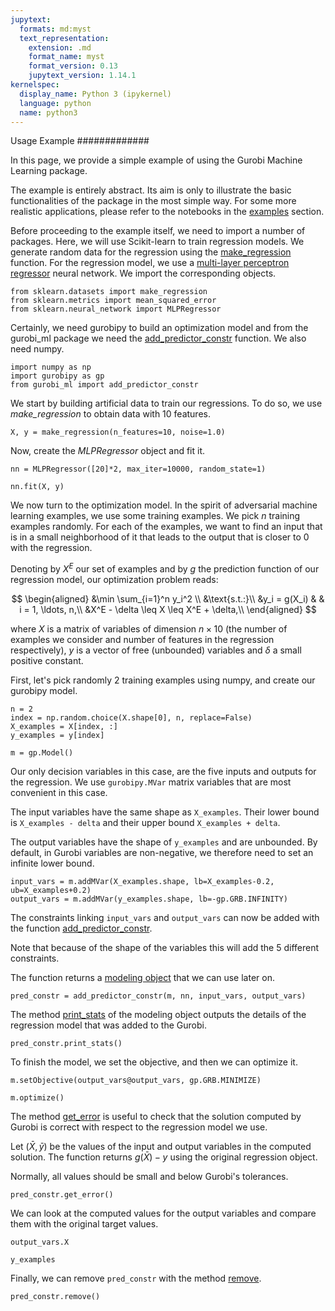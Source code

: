 ```yaml
---
jupytext:
  formats: md:myst
  text_representation:
    extension: .md
    format_name: myst
    format_version: 0.13
    jupytext_version: 1.14.1
kernelspec:
  display_name: Python 3 (ipykernel)
  language: python
  name: python3
---
```


Usage Example
#############

In this page, we provide a simple example of using the Gurobi Machine Learning package.

The example is entirely abstract. Its aim is only to illustrate the basic functionalities of the
package in the most simple way. For some more realistic applications, please refer to the notebooks
in the [examples](mlm-examples.rst) section.

Before proceeding to the example itself, we need to import a number of packages.
Here, we will use Scikit-learn to train regression models. We generate random
data for the regression using the
[make_regression](https://scikit-learn.org/stable/modules/generated/sklearn.datasets.make_regression.html)
function. For the regression model, we use a [multi-layer perceptron
regressor](https://scikit-learn.org/stable/modules/generated/sklearn.neural_network.MLPRegressor.html)
neural network. We import the corresponding objects.

```{code-cell}
from sklearn.datasets import make_regression
from sklearn.metrics import mean_squared_error
from sklearn.neural_network import MLPRegressor
```

Certainly, we need gurobipy to build an optimization model and from the
gurobi_ml package we need the
[add_predictor_constr](api/AbstractPredictorConstr.rst#gurobi_ml.add_predictor_constr)
function. We also need numpy.

```{code-cell}
import numpy as np
import gurobipy as gp
from gurobi_ml import add_predictor_constr
```

We start by building artificial data to train our regressions. To do so, we use _make_regression_ to obtain
data with 10 features.

```{code-cell}
X, y = make_regression(n_features=10, noise=1.0)
```

Now, create the _MLPRegressor_ object and fit it.

```{code-cell}
nn = MLPRegressor([20]*2, max_iter=10000, random_state=1)

nn.fit(X, y)
```

We now turn to the optimization model. In the spirit of adversarial machine
learning examples, we use some training examples. We pick $n$ training examples
randomly. For each of the examples, we want to find an input that is in a small
neighborhood of it that leads to the output that is closer to $0$ with the
regression.

Denoting by $X^E$ our set of examples and by $g$ the prediction function of our
regression model, our optimization problem reads:

$$
\begin{aligned}
&\min \sum_{i=1}^n y_i^2 \\
&\text{s.t.:}\\
&y_i = g(X_i) & & i = 1, \ldots, n,\\
&X^E - \delta \leq X \leq X^E + \delta,\\
\end{aligned}
$$

where $X$ is a matrix of variables of dimension $n \times 10$ (the number of
examples we consider and number of features in the regression respectively), $y$
is a vector of free (unbounded) variables and $\delta$ a small positive
constant.

First, let's pick randomly 2 training examples using numpy, and create our gurobipy model.

```{code-cell}
n = 2
index = np.random.choice(X.shape[0], n, replace=False)
X_examples = X[index, :]
y_examples = y[index]

m = gp.Model()
```

Our only decision variables in this case, are the five inputs and outputs for
the regression. We use `gurobipy.MVar` matrix variables that are most convenient
in this case.

The input variables have the same shape as `X_examples`. Their lower bound is
`X_examples - delta` and their upper bound `X_examples + delta`.

The output variables have the shape of `y_examples` and are unbounded. By
default, in Gurobi variables are non-negative, we therefore need to set an
infinite lower bound.

```{code-cell}
input_vars = m.addMVar(X_examples.shape, lb=X_examples-0.2, ub=X_examples+0.2)
output_vars = m.addMVar(y_examples.shape, lb=-gp.GRB.INFINITY)
```

The constraints linking `input_vars` and `output_vars` can now be added with the
function
[add_predictor_constr](api/AbstractPredictorConstr.rst#gurobi_ml.add_predictor_constr).

Note that because of the shape of the variables this will add the 5 different
constraints.

The function returns a [modeling
object](api/AbstractPredictorConstr.rst#gurobi_ml.modeling.base_predictor_constr.AbstractPredictorConstr)
that we can use later on.

```{code-cell}
pred_constr = add_predictor_constr(m, nn, input_vars, output_vars)
```

The method
[print_stats](api/AbstractPredictorConstr.rst#gurobi_ml.modeling.base_predictor_constr.AbstractPredictorConstr.print_stats)
of the modeling object outputs the details of the regression model that was
added to the Gurobi.

```{code-cell}
pred_constr.print_stats()
```

To finish the model, we set the objective, and then we can optimize it.

```{code-cell}
m.setObjective(output_vars@output_vars, gp.GRB.MINIMIZE)

m.optimize()
```

The method
[get_error](api/AbstractPredictorConstr.rst#gurobi_ml.modeling.base_predictor_constr.AbstractPredictorConstr.get_error)
is useful to check that the solution computed by Gurobi is correct with respect
to the regression model we use.

Let $(\bar X, \bar y)$ be the values of the input and output variables in the
computed solution. The function returns $g(\bar X) - y$ using the original
regression object.

Normally, all values should be small and below Gurobi's tolerances.

```{code-cell}
pred_constr.get_error()
```

We can look at the computed values for the output variables and compare them with the original target values.

```{code-cell}
output_vars.X
```

```{code-cell}
y_examples
```

Finally, we can remove `pred_constr` with the method [remove](api/AbstractPredictorConstr.rst#gurobi_ml.modeling.base_predictor_constr.AbstractPredictorConstr.remove).

```{code-cell}
pred_constr.remove()
```

